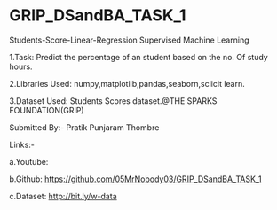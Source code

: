 # GRIP_DSandBA_TASK_1

Students-Score-Linear-Regression
Supervised Machine Learning

1.Task: Predict the percentage of an student based on the no. Of study hours.

2.Libraries Used: numpy,matplotilb,pandas,seaborn,sclicit learn.

3.Dataset Used: Students Scores dataset.@THE SPARKS FOUNDATION(GRIP)

Submitted By:- Pratik Punjaram Thombre

Links:-

a.Youtube:

b.Github: https://github.com/05MrNobody03/GRIP_DSandBA_TASK_1

c.Dataset: http://bit.ly/w-data
